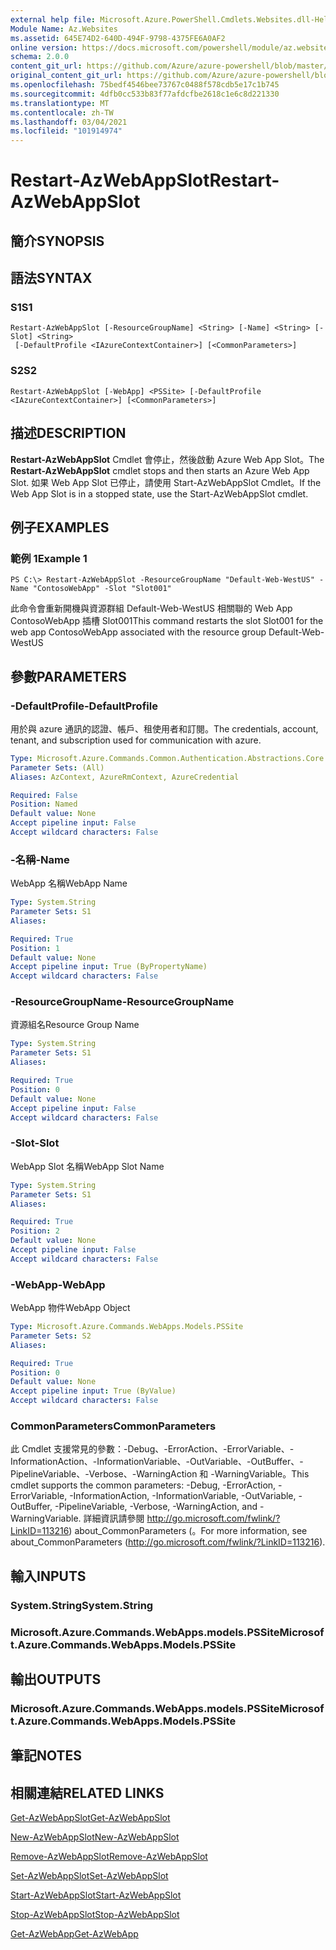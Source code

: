 ```yaml
---
external help file: Microsoft.Azure.PowerShell.Cmdlets.Websites.dll-Help.xml
Module Name: Az.Websites
ms.assetid: 645E74D2-640D-494F-9798-4375FE6A0AF2
online version: https://docs.microsoft.com/powershell/module/az.websites/restart-azwebappslot
schema: 2.0.0
content_git_url: https://github.com/Azure/azure-powershell/blob/master/src/Websites/Websites/help/Restart-AzWebAppSlot.md
original_content_git_url: https://github.com/Azure/azure-powershell/blob/master/src/Websites/Websites/help/Restart-AzWebAppSlot.md
ms.openlocfilehash: 75bedf4546bee73767c0488f578cdb5e17c1b745
ms.sourcegitcommit: 4dfb0cc533b83f77afdcfbe2618c1e6c8d221330
ms.translationtype: MT
ms.contentlocale: zh-TW
ms.lasthandoff: 03/04/2021
ms.locfileid: "101914974"
---
```

# <span data-ttu-id="4b293-101">Restart-AzWebAppSlot</span><span class="sxs-lookup"><span data-stu-id="4b293-101">Restart-AzWebAppSlot</span></span>

## <span data-ttu-id="4b293-102">簡介</span><span class="sxs-lookup"><span data-stu-id="4b293-102">SYNOPSIS</span></span>

## <span data-ttu-id="4b293-103">語法</span><span class="sxs-lookup"><span data-stu-id="4b293-103">SYNTAX</span></span>

### <span data-ttu-id="4b293-104">S1</span><span class="sxs-lookup"><span data-stu-id="4b293-104">S1</span></span>
```
Restart-AzWebAppSlot [-ResourceGroupName] <String> [-Name] <String> [-Slot] <String>
 [-DefaultProfile <IAzureContextContainer>] [<CommonParameters>]
```

### <span data-ttu-id="4b293-105">S2</span><span class="sxs-lookup"><span data-stu-id="4b293-105">S2</span></span>
```
Restart-AzWebAppSlot [-WebApp] <PSSite> [-DefaultProfile <IAzureContextContainer>] [<CommonParameters>]
```

## <span data-ttu-id="4b293-106">描述</span><span class="sxs-lookup"><span data-stu-id="4b293-106">DESCRIPTION</span></span>
<span data-ttu-id="4b293-107">**Restart-AzWebAppSlot** Cmdlet 會停止，然後啟動 Azure Web App Slot。</span><span class="sxs-lookup"><span data-stu-id="4b293-107">The **Restart-AzWebAppSlot** cmdlet stops and then starts an Azure Web App Slot.</span></span>
<span data-ttu-id="4b293-108">如果 Web App Slot 已停止，請使用 Start-AzWebAppSlot Cmdlet。</span><span class="sxs-lookup"><span data-stu-id="4b293-108">If the Web App Slot is in a stopped state, use the Start-AzWebAppSlot cmdlet.</span></span>

## <span data-ttu-id="4b293-109">例子</span><span class="sxs-lookup"><span data-stu-id="4b293-109">EXAMPLES</span></span>

### <span data-ttu-id="4b293-110">範例 1</span><span class="sxs-lookup"><span data-stu-id="4b293-110">Example 1</span></span>
```
PS C:\> Restart-AzWebAppSlot -ResourceGroupName "Default-Web-WestUS" -Name "ContosoWebApp" -Slot "Slot001"
```

<span data-ttu-id="4b293-111">此命令會重新開機與資源群組 Default-Web-WestUS 相關聯的 Web App ContosoWebApp 插槽 Slot001</span><span class="sxs-lookup"><span data-stu-id="4b293-111">This command restarts the slot Slot001 for the web app ContosoWebApp associated with the resource group Default-Web-WestUS</span></span>

## <span data-ttu-id="4b293-112">參數</span><span class="sxs-lookup"><span data-stu-id="4b293-112">PARAMETERS</span></span>

### <span data-ttu-id="4b293-113">-DefaultProfile</span><span class="sxs-lookup"><span data-stu-id="4b293-113">-DefaultProfile</span></span>
<span data-ttu-id="4b293-114">用於與 azure 通訊的認證、帳戶、租使用者和訂閱。</span><span class="sxs-lookup"><span data-stu-id="4b293-114">The credentials, account, tenant, and subscription used for communication with azure.</span></span>

```yaml
Type: Microsoft.Azure.Commands.Common.Authentication.Abstractions.Core.IAzureContextContainer
Parameter Sets: (All)
Aliases: AzContext, AzureRmContext, AzureCredential

Required: False
Position: Named
Default value: None
Accept pipeline input: False
Accept wildcard characters: False
```

### <span data-ttu-id="4b293-115">-名稱</span><span class="sxs-lookup"><span data-stu-id="4b293-115">-Name</span></span>
<span data-ttu-id="4b293-116">WebApp 名稱</span><span class="sxs-lookup"><span data-stu-id="4b293-116">WebApp Name</span></span>

```yaml
Type: System.String
Parameter Sets: S1
Aliases:

Required: True
Position: 1
Default value: None
Accept pipeline input: True (ByPropertyName)
Accept wildcard characters: False
```

### <span data-ttu-id="4b293-117">-ResourceGroupName</span><span class="sxs-lookup"><span data-stu-id="4b293-117">-ResourceGroupName</span></span>
<span data-ttu-id="4b293-118">資源組名</span><span class="sxs-lookup"><span data-stu-id="4b293-118">Resource Group Name</span></span>

```yaml
Type: System.String
Parameter Sets: S1
Aliases:

Required: True
Position: 0
Default value: None
Accept pipeline input: False
Accept wildcard characters: False
```

### <span data-ttu-id="4b293-119">-Slot</span><span class="sxs-lookup"><span data-stu-id="4b293-119">-Slot</span></span>
<span data-ttu-id="4b293-120">WebApp Slot 名稱</span><span class="sxs-lookup"><span data-stu-id="4b293-120">WebApp Slot Name</span></span>

```yaml
Type: System.String
Parameter Sets: S1
Aliases:

Required: True
Position: 2
Default value: None
Accept pipeline input: False
Accept wildcard characters: False
```

### <span data-ttu-id="4b293-121">-WebApp</span><span class="sxs-lookup"><span data-stu-id="4b293-121">-WebApp</span></span>
<span data-ttu-id="4b293-122">WebApp 物件</span><span class="sxs-lookup"><span data-stu-id="4b293-122">WebApp Object</span></span>

```yaml
Type: Microsoft.Azure.Commands.WebApps.Models.PSSite
Parameter Sets: S2
Aliases:

Required: True
Position: 0
Default value: None
Accept pipeline input: True (ByValue)
Accept wildcard characters: False
```

### <span data-ttu-id="4b293-123">CommonParameters</span><span class="sxs-lookup"><span data-stu-id="4b293-123">CommonParameters</span></span>
<span data-ttu-id="4b293-124">此 Cmdlet 支援常見的參數：-Debug、-ErrorAction、-ErrorVariable、-InformationAction、-InformationVariable、-OutVariable、-OutBuffer、-PipelineVariable、-Verbose、-WarningAction 和 -WarningVariable。</span><span class="sxs-lookup"><span data-stu-id="4b293-124">This cmdlet supports the common parameters: -Debug, -ErrorAction, -ErrorVariable, -InformationAction, -InformationVariable, -OutVariable, -OutBuffer, -PipelineVariable, -Verbose, -WarningAction, and -WarningVariable.</span></span> <span data-ttu-id="4b293-125">詳細資訊請參閱 http://go.microsoft.com/fwlink/?LinkID=113216) about_CommonParameters (。</span><span class="sxs-lookup"><span data-stu-id="4b293-125">For more information, see about_CommonParameters (http://go.microsoft.com/fwlink/?LinkID=113216).</span></span>

## <span data-ttu-id="4b293-126">輸入</span><span class="sxs-lookup"><span data-stu-id="4b293-126">INPUTS</span></span>

### <span data-ttu-id="4b293-127">System.String</span><span class="sxs-lookup"><span data-stu-id="4b293-127">System.String</span></span>

### <span data-ttu-id="4b293-128">Microsoft.Azure.Commands.WebApps.models.PSSite</span><span class="sxs-lookup"><span data-stu-id="4b293-128">Microsoft.Azure.Commands.WebApps.Models.PSSite</span></span>

## <span data-ttu-id="4b293-129">輸出</span><span class="sxs-lookup"><span data-stu-id="4b293-129">OUTPUTS</span></span>

### <span data-ttu-id="4b293-130">Microsoft.Azure.Commands.WebApps.models.PSSite</span><span class="sxs-lookup"><span data-stu-id="4b293-130">Microsoft.Azure.Commands.WebApps.Models.PSSite</span></span>

## <span data-ttu-id="4b293-131">筆記</span><span class="sxs-lookup"><span data-stu-id="4b293-131">NOTES</span></span>

## <span data-ttu-id="4b293-132">相關連結</span><span class="sxs-lookup"><span data-stu-id="4b293-132">RELATED LINKS</span></span>

[<span data-ttu-id="4b293-133">Get-AzWebAppSlot</span><span class="sxs-lookup"><span data-stu-id="4b293-133">Get-AzWebAppSlot</span></span>](./Get-AzWebAppSlot.md)

[<span data-ttu-id="4b293-134">New-AzWebAppSlot</span><span class="sxs-lookup"><span data-stu-id="4b293-134">New-AzWebAppSlot</span></span>](./New-AzWebAppSlot.md)

[<span data-ttu-id="4b293-135">Remove-AzWebAppSlot</span><span class="sxs-lookup"><span data-stu-id="4b293-135">Remove-AzWebAppSlot</span></span>](./Remove-AzWebAppSlot.md)

[<span data-ttu-id="4b293-136">Set-AzWebAppSlot</span><span class="sxs-lookup"><span data-stu-id="4b293-136">Set-AzWebAppSlot</span></span>](./Set-AzWebAppSlot.md)

[<span data-ttu-id="4b293-137">Start-AzWebAppSlot</span><span class="sxs-lookup"><span data-stu-id="4b293-137">Start-AzWebAppSlot</span></span>](./Start-AzWebAppSlot.md)

[<span data-ttu-id="4b293-138">Stop-AzWebAppSlot</span><span class="sxs-lookup"><span data-stu-id="4b293-138">Stop-AzWebAppSlot</span></span>](./Stop-AzWebAppSlot.md)

[<span data-ttu-id="4b293-139">Get-AzWebApp</span><span class="sxs-lookup"><span data-stu-id="4b293-139">Get-AzWebApp</span></span>](./Get-AzWebApp.md)
